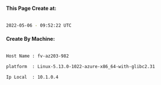 
   
#### This Page Create at:

```bash

2022-05-06 - 09:52:22 UTC

```

#### Create By Machine:

```bash

Host Name : fv-az203-982

platform  : Linux-5.13.0-1022-azure-x86_64-with-glibc2.31

Ip Local  : 10.1.0.4

```

